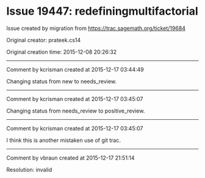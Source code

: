# Issue 19447: redefiningmultifactorial

Issue created by migration from https://trac.sagemath.org/ticket/19684

Original creator: prateek.cs14

Original creation time: 2015-12-08 20:26:32




---

Comment by kcrisman created at 2015-12-17 03:44:49

Changing status from new to needs_review.


---

Comment by kcrisman created at 2015-12-17 03:45:07

Changing status from needs_review to positive_review.


---

Comment by kcrisman created at 2015-12-17 03:45:07

I think this is another mistaken use of git trac.


---

Comment by vbraun created at 2015-12-17 21:51:14

Resolution: invalid

